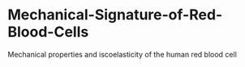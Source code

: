 # Mechanical-Signature-of-Red-Blood-Cells
Mechanical properties and iscoelasticity of the human red blood cell
